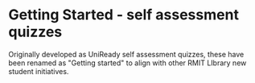 # Getting Started - self assessment quizzes

Originally developed as UniReady self assessment quizzes, these have been renamed as "Getting started" to align with other RMIT LIbrary new student initiatives.


